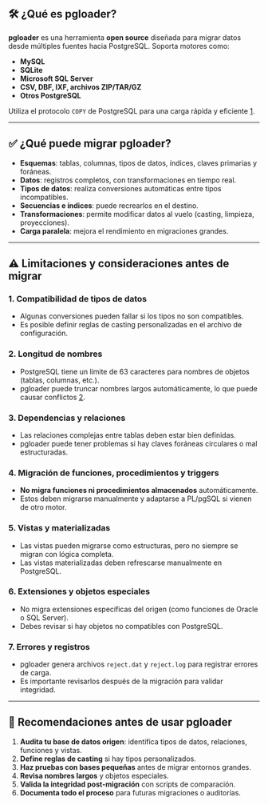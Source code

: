 
## 🛠️ ¿Qué es pgloader?

**pgloader** es una herramienta **open source** diseñada para migrar datos desde múltiples fuentes hacia PostgreSQL. Soporta motores como:

- **MySQL**
- **SQLite**
- **Microsoft SQL Server**
- **CSV, DBF, IXF, archivos ZIP/TAR/GZ**
- **Otros PostgreSQL**

Utiliza el protocolo `COPY` de PostgreSQL para una carga rápida y eficiente [1](https://pgloader.readthedocs.io/en/latest/index.html).

---

## ✅ ¿Qué puede migrar pgloader?

- **Esquemas**: tablas, columnas, tipos de datos, índices, claves primarias y foráneas.
- **Datos**: registros completos, con transformaciones en tiempo real.
- **Tipos de datos**: realiza conversiones automáticas entre tipos incompatibles.
- **Secuencias e índices**: puede recrearlos en el destino.
- **Transformaciones**: permite modificar datos al vuelo (casting, limpieza, proyecciones).
- **Carga paralela**: mejora el rendimiento en migraciones grandes.

---

## ⚠️ Limitaciones y consideraciones antes de migrar

### 1. **Compatibilidad de tipos de datos**
- Algunas conversiones pueden fallar si los tipos no son compatibles.
- Es posible definir reglas de casting personalizadas en el archivo de configuración.

### 2. **Longitud de nombres**
- PostgreSQL tiene un límite de 63 caracteres para nombres de objetos (tablas, columnas, etc.).
- pgloader puede truncar nombres largos automáticamente, lo que puede causar conflictos [2](https://www.percona.com/blog/migrating-from-mysql-to-postgresql-using-pgloader/).

### 3. **Dependencias y relaciones**
- Las relaciones complejas entre tablas deben estar bien definidas.
- pgloader puede tener problemas si hay claves foráneas circulares o mal estructuradas.

### 4. **Migración de funciones, procedimientos y triggers**
- **No migra funciones ni procedimientos almacenados** automáticamente.
- Estos deben migrarse manualmente y adaptarse a PL/pgSQL si vienen de otro motor.

### 5. **Vistas y materializadas**
- Las vistas pueden migrarse como estructuras, pero no siempre se migran con lógica completa.
- Las vistas materializadas deben refrescarse manualmente en PostgreSQL.

### 6. **Extensiones y objetos especiales**
- No migra extensiones específicas del origen (como funciones de Oracle o SQL Server).
- Debes revisar si hay objetos no compatibles con PostgreSQL.

### 7. **Errores y registros**
- pgloader genera archivos `reject.dat` y `reject.log` para registrar errores de carga.
- Es importante revisarlos después de la migración para validar integridad.

---

## 🧪 Recomendaciones antes de usar pgloader

1. **Audita tu base de datos origen**: identifica tipos de datos, relaciones, funciones y vistas.
2. **Define reglas de casting** si hay tipos personalizados.
3. **Haz pruebas con bases pequeñas** antes de migrar entornos grandes.
4. **Revisa nombres largos** y objetos especiales.
5. **Valida la integridad post-migración** con scripts de comparación.
6. **Documenta todo el proceso** para futuras migraciones o auditorías.
